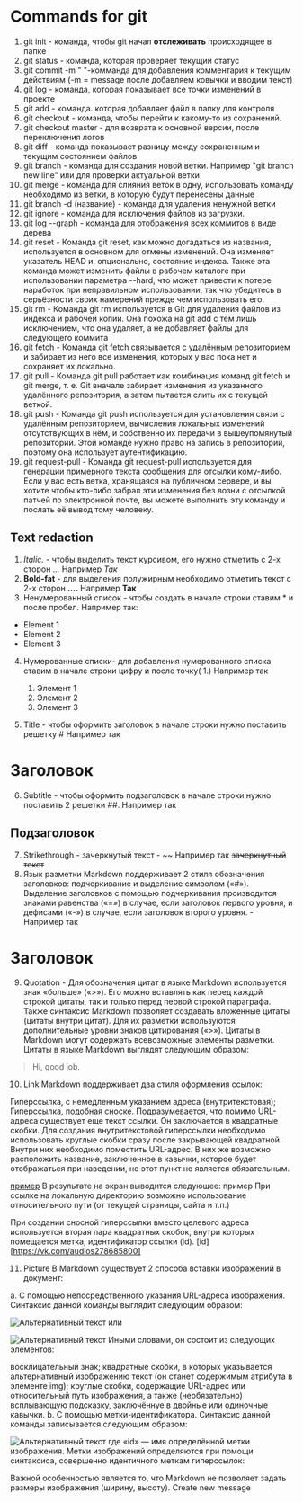 # Commands for git
1. git init - команда, чтобы git начал **отслеживать** происходящее в папке
2. git status - команда, которая проверяет текущий статус
3. git commit -m " "-комманда для добавления комментария к  текущим действиям (-m = message после добавляем ковычки и вводим текст)
4. git log - команда, которая показывает все точки изменений в проекте
5. git add -  команда. которая добавляет файл в папку для контроля
6. git checkout - команда, чтобы перейти к какому-то из сохранений.
7. git checkout master - для возврата к основной версии, после переключения логов
8. git diff - команда показывает разницу между сохраненным и текущим состоянием файлов
9. git branch - команда для создания новой ветки. Например "git branch new line" или для проверки актуальной ветки
10. git merge - команда для слияния веток в одну, использовать команду необходимо из ветки, в которую будут перенесены данные
11. git branch -d (название) - команда для удаления ненужной ветки
12. git ignore - команда для исключения файлов из загрузки.
13. git log --graph - команда для отображения всех коммитов в виде дерева
14. git reset - Команда git reset, как можно догадаться из названия, используется в основном для отмены изменений. Она изменяет указатель HEAD и, опционально, состояние индекса. Также эта команда может изменить файлы в рабочем каталоге при использовании параметра --hard, что может привести к потере наработок при неправильном использовании, так что убедитесь в серьёзности своих намерений прежде чем использовать его.
15. git rm - Команда git rm используется в Git для удаления файлов из индекса и рабочей копии. Она похожа на git add с тем лишь исключением, что она удаляет, а не добавляет файлы для следующего коммита
16. git fetch - Команда git fetch связывается с удалённым репозиторием и забирает из него все изменения, которых у вас пока нет и сохраняет их локально.
17. git pull - Команда git pull работает как комбинация команд git fetch и git merge, т. е. Git вначале забирает изменения из указанного удалённого репозитория, а затем пытается слить их с текущей веткой.
18. git push - Команда git push используется для установления связи с удалённым репозиторием, вычисления локальных изменений отсутствующих в нём, и собственно их передачи в вышеупомянутый репозиторий. Этой команде нужно право на запись в репозиторий, поэтому она использует аутентификацию.
19. git request-pull - Команда git request-pull используется для генерации примерного текста сообщения для отсылки кому-либо. Если у вас есть ветка, хранящаяся на публичном сервере, и вы хотите чтобы кто-либо забрал эти изменения без возни с отсылкой патчей по электронной почте, вы можете выполнить эту команду и послать её вывод тому человеку.
## Text redaction 
1. *Italic.* - чтобы выделить текст курсивом, его нужно отметить с 2-х сторон *...* Например *Так*
2. **Bold-fat** - для выделения полужирным необходимо отметить текст с 2-х сторон **....** Например **Так**
3. Ненумерованный список - чтобы создать в начале строки ставим * и после пробел. Например так:
* Element 1
* Element 2
* Element 3
4. Нумерованные списки- для добавления нумерованного списка ставим в начале строки цифру и после точку( 1.) Например так
   1. Элемент 1
   2. Элемент 2
   3. Элемент 3

5. Title - чтобы оформить заголовок в начале строки нужно поставить решетку # Например так
# Заголовок
6. Subtitle - чтобы оформить подзаголовок в начале строки нужно поставить 2 решетки ##. Например так
## Подзаголовок
7. Strikethrough - зачеркнутый текст - ~~ Например так
~~зачеркнутный текст~~
8. Язык разметки Markdown поддерживает 2 стиля обозначения заголовков: подчеркивание и выделение символом («#»). Выделение заголовков с помощью подчеркивания производится знаками равенства («=») в случае, если заголовок первого уровня, и дефисами («-») в случае, если заголовок второго уровня. - Например так

# Заголовок


9. Quotation - Для обозначения цитат в языке Markdown используется знак «больше» («>»). Его можно вставлять как перед каждой строкой цитаты, так и только перед первой строкой параграфа. Также синтаксис Markdown позволяет создавать вложенные цитаты (цитаты внутри цитат). Для их разметки используются дополнительные уровни знаков цитирования («>»). Цитаты в Markdown могут содержать всевозможные элементы разметки. Цитаты в языке Markdown выглядят следующим образом:
> Hi, good job.

10. Link
Markdown поддерживает два стиля оформления ссылок:

Гиперссылка, с немедленным указанием адреса (внутритекстовая);
Гиперссылка, подобная сноске.
Подразумевается, что помимо URL-адреса существует еще текст ссылки. Он заключается в квадратные скобки. Для создания внутритекстовой гиперссылки необходимо использовать круглые скобки сразу после закрывающей квадратной. Внутри них необходимо поместить URL-адрес. В них же возможно расположить название, заключенное в кавычки, которое будет отображаться при наведении, но этот пункт не является обязательным.

  [пример](https://gist.github.com/Jekins/2bf2d0638163f1294637#Images/ "Необязательная подсказка")
В результате на экран выводится следующее: пример При ссылке на локальную директорию возможно использование относительного пути (от текущей страницы, сайта и т.п.)

При создании сносной гиперссылки вместо целевого адреса используется вторая пара квадратных скобок, внутри которых помещается метка, идентификатор ссылки (id).
[id][https://vk.com/audios278685800]

11. Picture
В Markdown существует 2 способа вставки изображений в документ:

a. С помощью непосредственного указания URL-адреса изображения. Синтаксис данной команды выглядит следующим образом:

![Альтернативный текст](Cat.jpg)
или

![Альтернативный текст](/путь/к/изображению.jpg "Подсказка")
Иными словами, он состоит из следующих элементов:

восклицательный знак;
квадратные скобки, в которых указывается альтернативный изображению текст (он станет содержимым атрибута в элементе img);
круглые скобки, содержащие URL-адрес или относительный путь изображения, а также (необязательно) всплывающую подсказку, заключённуе в двойные или одиночные кавычки.
b. С помощью метки-идентификатора. Синтаксис данной команды записывается следующим образом:

![Альтернативный текст][id]
где «id» — имя определённой метки изображения. Метки изображений определяются при помощи синтаксиса, совершенно идентичного меткам гиперссылок:

[id]: путь/к/изображению "Необязательная подсказка"
Важной особенностью является то, что Markdown не позволяет задать размеры изображения (ширину, высоту).
Create new message